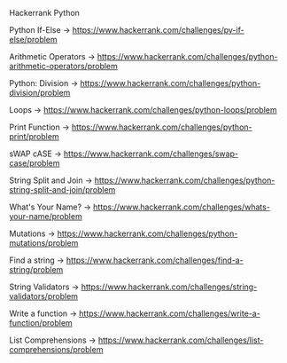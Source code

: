 Hackerrank Python

Python If-Else -> https://www.hackerrank.com/challenges/py-if-else/problem

Arithmetic Operators -> https://www.hackerrank.com/challenges/python-arithmetic-operators/problem

Python: Division -> https://www.hackerrank.com/challenges/python-division/problem

Loops -> https://www.hackerrank.com/challenges/python-loops/problem

Print Function -> https://www.hackerrank.com/challenges/python-print/problem

sWAP cASE -> https://www.hackerrank.com/challenges/swap-case/problem

String Split and Join -> https://www.hackerrank.com/challenges/python-string-split-and-join/problem

What's Your Name? -> https://www.hackerrank.com/challenges/whats-your-name/problem

Mutations -> https://www.hackerrank.com/challenges/python-mutations/problem

Find a string -> https://www.hackerrank.com/challenges/find-a-string/problem

String Validators -> https://www.hackerrank.com/challenges/string-validators/problem

Write a function -> https://www.hackerrank.com/challenges/write-a-function/problem

List Comprehensions  -> https://www.hackerrank.com/challenges/list-comprehensions/problem


